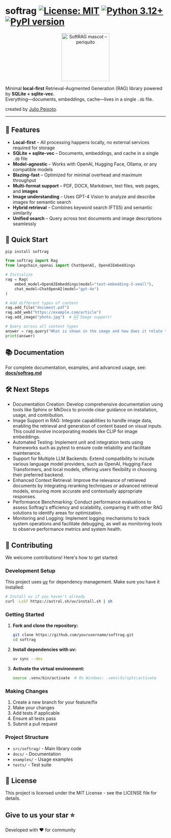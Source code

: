 # softrag [![License: MIT](https://img.shields.io/badge/License-MIT-yellow.svg)](https://opensource.org/licenses/MIT) [![Python 3.12+](https://img.shields.io/badge/python-3.12+-blue.svg)](https://www.python.org/downloads/) [![PyPI version](https://img.shields.io/pypi/v/softrag.svg)](https://pypi.org/project/softrag/)

<div align="center">
  <img src="piriquito.png" width="150" alt="SoftRAG mascot – periquito"/>
</div>

Minimal **local-first** Retrieval-Augmented Generation (RAG) library powered by **SQLite + sqlite-vec**.  
Everything—documents, embeddings, cache—lives in a single `.db` file.

created by [Julio Peixoto](https://gh.com/JulioPeixoto).

---

## 🌟 Features

- **Local-first** – All processing happens locally, no external services required for storage
- **SQLite + sqlite-vec** – Documents, embeddings, and cache in a single `.db` file
- **Model-agnostic** – Works with OpenAI, Hugging Face, Ollama, or any compatible models
- **Blazing-fast** – Optimized for minimal overhead and maximum throughput
- **Multi-format support** – PDF, DOCX, Markdown, text files, web pages, and **images**
- **Image understanding** – Uses GPT-4 Vision to analyze and describe images for semantic search
- **Hybrid retrieval** – Combines keyword search (FTS5) and semantic similarity
- **Unified search** – Query across text documents and image descriptions seamlessly

## 🚀 Quick Start

```bash
pip install softrag
```

```python
from softrag import Rag
from langchain_openai import ChatOpenAI, OpenAIEmbeddings

# Initialize
rag = Rag(
    embed_model=OpenAIEmbeddings(model="text-embedding-3-small"),
    chat_model=ChatOpenAI(model="gpt-4o")
)

# Add different types of content
rag.add_file("document.pdf")
rag.add_web("https://example.com/article")
rag.add_image("photo.jpg")  # 🆕 Image support!

# Query across all content types
answer = rag.query("What is shown in the image and how does it relate to the document?")
print(answer)
```

## 📚 Documentation

For complete documentation, examples, and advanced usage, see: **[docs/softrag.md](docs/softrag.md)**

## 🛠️ Next Steps

- Documentation Creation: Develop comprehensive documentation using tools like Sphinx or MkDocs to provide clear guidance on installation, usage, and contribution.
- Image Support in RAG: Integrate capabilities to handle image data, enabling the retrieval and generation of content based on visual inputs. This could involve incorporating models like CLIP for image embeddings.
- Automated Testing: Implement unit and integration tests using frameworks such as pytest to ensure code reliability and facilitate maintenance.
- Support for Multiple LLM Backends: Extend compatibility to include various language model providers, such as OpenAI, Hugging Face Transformers, and local models, offering users flexibility in choosing their preferred backend.
- Enhanced Context Retrieval: Improve the relevance of retrieved documents by integrating reranking techniques or advanced retrieval models, ensuring more accurate and contextually appropriate responses.
- Performance Benchmarking: Conduct performance evaluations to assess Softrag's efficiency and scalability, comparing it with other RAG solutions to identify areas for optimization.
- Monitoring and Logging: Implement logging mechanisms to track system operations and facilitate debugging, as well as monitoring tools to observe performance metrics and system health.

## 🤝 Contributing

We welcome contributions! Here's how to get started:

### Development Setup

This project uses [uv](https://docs.astral.sh/uv/) for dependency management. Make sure you have it installed:

```bash
# Install uv if you haven't already
curl -LsSf https://astral.sh/uv/install.sh | sh
```

### Getting Started

1. **Fork and clone the repository:**
   ```bash
   git clone https://github.com/yourusername/softrag.git
   cd softrag
   ```

2. **Install dependencies with uv:**
   ```bash
   uv sync --dev
   ```

3. **Activate the virtual environment:**
   ```bash
   source .venv/bin/activate  # On Windows: .venv\Scripts\activate
   ```

### Making Changes

1. Create a new branch for your feature/fix
2. Make your changes
3. Add tests if applicable
4. Ensure all tests pass
5. Submit a pull request

### Project Structure

- `src/softrag/` - Main library code
- `docs/` - Documentation
- `examples/` - Usage examples
- `tests/` - Test suite

## 📜 License

This project is licensed under the MIT License - see the LICENSE file for details.

## Give to us your star ⭐

Developed with ❤️ for community
